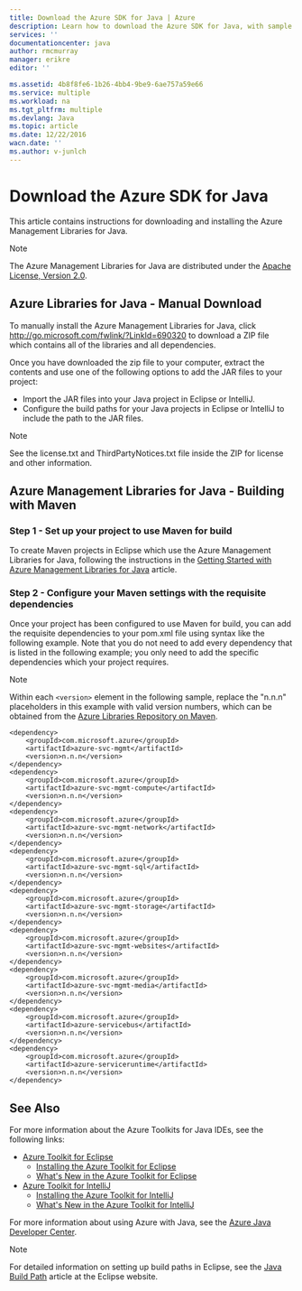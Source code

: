 ```yaml
---
title: Download the Azure SDK for Java | Azure
description: Learn how to download the Azure SDK for Java, with sample code provided for Maven projects.
services: ''
documentationcenter: java
author: rmcmurray
manager: erikre
editor: ''

ms.assetid: 4b8f8fe6-1b26-4bb4-9be9-6ae757a59e66
ms.service: multiple
ms.workload: na
ms.tgt_pltfrm: multiple
ms.devlang: Java
ms.topic: article
ms.date: 12/22/2016
wacn.date: ''
ms.author: v-junlch
---
```


# Download the Azure SDK for Java
This article contains instructions for downloading and installing the Azure Management Libraries for Java.

> [!NOTE]
> The Azure Management Libraries for Java are distributed under the [Apache License, Version 2.0][license].
>

## Azure Libraries for Java - Manual Download
To manually install the Azure Management Libraries for Java, click <http://go.microsoft.com/fwlink/?LinkId=690320> to download a ZIP file which contains all of the libraries and all dependencies.

Once you have downloaded the zip file to your computer, extract the contents and use one of the following options to add the JAR files to your project:

- Import the JAR files into your Java project in Eclipse or IntelliJ.
- Configure the build paths for your Java projects in Eclipse or IntelliJ to include the path to the JAR files.

> [!NOTE]
> See the license.txt and ThirdPartyNotices.txt file inside the ZIP for license and other information.
>

## Azure Management Libraries for Java - Building with Maven
### Step 1 - Set up your project to use Maven for build
To create Maven projects in Eclipse which use the Azure Management Libraries for Java, following the instructions in the [Getting Started with Azure Management Libraries for Java][maven-getting-started] article.

### Step 2 - Configure your Maven settings with the requisite dependencies
Once your project has been configured to use Maven for build, you can add the requisite dependencies to your pom.xml file using syntax like the following example. Note that you do not need to add every dependency that is listed in the following example; you only need to add the specific dependencies which your project requires.

> [!NOTE]
> Within each `<version>` element in the following sample, replace the "n.n.n" placeholders in this example with valid version numbers, which can be obtained from the [Azure Libraries Repository on Maven].
>
>

```
<dependency>
    <groupId>com.microsoft.azure</groupId>
    <artifactId>azure-svc-mgmt</artifactId>
    <version>n.n.n</version>
</dependency>
<dependency>
    <groupId>com.microsoft.azure</groupId>
    <artifactId>azure-svc-mgmt-compute</artifactId>
    <version>n.n.n</version>
</dependency>
<dependency>
    <groupId>com.microsoft.azure</groupId>
    <artifactId>azure-svc-mgmt-network</artifactId>
    <version>n.n.n</version>
</dependency>
<dependency>
    <groupId>com.microsoft.azure</groupId>
    <artifactId>azure-svc-mgmt-sql</artifactId>
    <version>n.n.n</version>
</dependency>
<dependency>
    <groupId>com.microsoft.azure</groupId>
    <artifactId>azure-svc-mgmt-storage</artifactId>
    <version>n.n.n</version>
</dependency>
<dependency>
    <groupId>com.microsoft.azure</groupId>
    <artifactId>azure-svc-mgmt-websites</artifactId>
    <version>n.n.n</version>
</dependency>
<dependency>
    <groupId>com.microsoft.azure</groupId>
    <artifactId>azure-svc-mgmt-media</artifactId>
    <version>n.n.n</version>
</dependency>
<dependency>
    <groupId>com.microsoft.azure</groupId>
    <artifactId>azure-servicebus</artifactId>
    <version>n.n.n</version>
</dependency>
<dependency>
    <groupId>com.microsoft.azure</groupId>
    <artifactId>azure-serviceruntime</artifactId>
    <version>n.n.n</version>
</dependency>
```

## See Also
For more information about the Azure Toolkits for Java IDEs, see the following links:

- [Azure Toolkit for Eclipse]
  - [Installing the Azure Toolkit for Eclipse]
  - [What's New in the Azure Toolkit for Eclipse]
- [Azure Toolkit for IntelliJ]
  - [Installing the Azure Toolkit for IntelliJ]
  - [What's New in the Azure Toolkit for IntelliJ]

For more information about using Azure with Java, see the [Azure Java Developer Center].

> [!NOTE]
> For detailed information on setting up build paths in Eclipse, see the [Java Build Path] article at the Eclipse website.
>

<!-- URL List -->

[Azure Toolkit for Eclipse]:./azure-toolkit-for-eclipse.md
[Azure Toolkit for IntelliJ]:./azure-toolkit-for-intellij.md
[Installing the Azure Toolkit for Eclipse]:./azure-toolkit-for-eclipse-installation.md
[Installing the Azure Toolkit for IntelliJ]:./azure-toolkit-for-intellij-installation.md
[What's New in the Azure Toolkit for Eclipse]:./azure-toolkit-for-eclipse-whats-new.md
[What's New in the Azure Toolkit for IntelliJ]:./azure-toolkit-for-intellij-whats-new.md

[Azure Java Developer Center]:/develop/java/
[Azure Libraries Repository on Maven]: http://go.microsoft.com/fwlink/?LinkID=286274
[Java Build Path]: http://help.eclipse.org/luna/index.jsp?topic=%2Forg.eclipse.jdt.doc.user%2Freference%2Fref-properties-build-path.htm
[license]: http://www.apache.org/licenses/LICENSE-2.0.html
[maven-getting-started]: http://go.microsoft.com/fwlink/?LinkID=622998